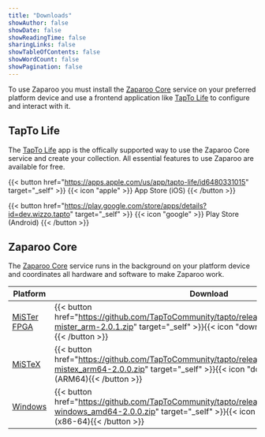 ```yaml
---
title: "Downloads"
showAuthor: false
showDate: false
showReadingTime: false
sharingLinks: false
showTableOfContents: false
showWordCount: false
showPagination: false
---
```


To use Zaparoo you must install the [Zaparoo Core](#zaparoo-core) service on your preferred platform device and use a frontend application like [TapTo Life](#tapto-life) to configure and interact with it.

## TapTo Life

The [TapTo Life](https://tapto.life/) app is the offically supported way to use the Zaparoo Core service and create your collection. All essential features to use Zaparoo are available for free.

{{< button href="https://apps.apple.com/us/app/tapto-life/id6480331015" target="_self" >}}
{{< icon "apple" >}} App Store (iOS)
{{< /button >}}<br>

{{< button href="https://play.google.com/store/apps/details?id=dev.wizzo.tapto" target="_self" >}}
{{< icon "google" >}} Play Store (Android)
{{< /button >}}<br>

## Zaparoo Core

The [Zaparoo Core](https://github.com/TapToCommunity/tapto) service runs in the background on your platform device and coordinates all hardware and software to make Zaparoo work.

| Platform                                      | Download                                                                                                                                                                                  |
| --------------------------------------------- | ----------------------------------------------------------------------------------------------------------------------------------------------------------------------------------------- |
| [MiSTer FPGA](https://tapto.wiki/MiSTer_FPGA) | {{< button href="https://github.com/TapToCommunity/tapto/releases/download/v2.0.1/tapto-mister_arm-2.0.1.zip" target="_self" >}}{{< icon "download" >}} v2.0.1 (ARM32){{< /button >}}     |
| [MiSTeX](https://tapto.wiki/MiSTeX)           | {{< button href="https://github.com/TapToCommunity/tapto/releases/download/v2.0.1/tapto-mistex_arm64-2.0.0.zip" target="_self" >}}{{< icon "download" >}} v2.0.0 (ARM64){{< /button >}}   |
| [Windows](https://tapto.wiki/Windows)         | {{< button href="https://github.com/TapToCommunity/tapto/releases/download/v2.0.1/tapto-windows_amd64-2.0.0.zip" target="_self" >}}{{< icon "download" >}} v2.0.0 (x86-64){{< /button >}} |
